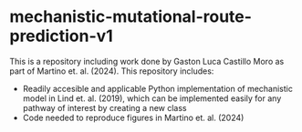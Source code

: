 # mechanistic-mutational-route-prediction-v1
This is a repository including work done by Gaston Luca Castillo Moro as part of Martino et. al. (2024). This repository includes: 
- Readily accesible and applicable Python implementation of mechanistic model in Lind et. al. (2019), which can be implemented easily for any pathway of interest by creating a new class 
- Code needed to reproduce figures in Martino et. al. (2024)
